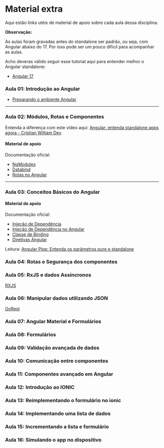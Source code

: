 # Material extra

Aqui estão links utéis de material de apoio sobre cada aula dessa disciplina.

**Observação:**

As aulas foram gravadas antes do standalone ser padrão, ou seja, com Angular abaixo do 17. Por isso pode ser um pouco difícil para acompanhar as aulas.

Acho deveras válido seguir esse tutorial aqui para entender melhor o Angular standalone:
- [Angular 17](https://youtube.com/playlist?list=PLp50dWW_m40W6u4NxWCsQk1F8CmzBI6r0&si=N4bTzr5mahrj_xCr)

### Aula 01: Introdução ao Angular
- [Preparando o ambiente Angular](https://angular.io/guide/setup-local)

---
### Aula 02: Módulos, Rotas e Componentes

Entenda a diferença com este vídeo aqui:
[Angular: entenda standalone apps agora - Cristian William Dev](https://www.youtube.com/watch?v=rOYzrYLyy_4&t=994s)

#### Material de apoio
Documentação oficial:
- [NgModules](https://angular.io/guide/ngmodules)
- [Databind](https://angular.io/guide/binding-syntax)
- [Rotas no Angular](https://angular.io/guide/routing-overview)

---
### Aula 03: Conceitos Básicos do Angular

#### Material de apoio
Documentação oficial:
- [Injeção de Dependência](https://angular.io/guide/dependency-injection)
- [Injeção de Dependência no Angular](https://angular.io/guide/dependency-injection-overview)
- [Classe de Binding](https://angular.io/guide/class-binding)
- [Diretivas Angular](https://angular.io/guide/built-in-directives)

Leitura:
[Angular Pipe: Entenda os parâmetros pure e standalone](https://consolelog.com.br/pipes-nativos-do-angular/#:~:text=Em%20Angular%2C%20um%20"pipe",e%20traz%20vantagens%20em%20performance.)

### Aula 04: Rotas e Segurança dos componentes

### Aula 05: RxJS e dados Assíncronos
[RXJS](https://rxjs.dev)

### Aula 06: Manipular dados utilizando JSON
[GoRest](https://gorest.co.in)

### Aula 07: Angular Material e Formulários
### Aula 08: Formulários
### Aula 09: Validação avançada de dados
### Aula 10: Comunicação entre componentes
### Aula 11: Componentes avançado em Angular
### Aula 12: Introdução ao IONIC
### Aula 13: Reimplementando o formulário no ionic
### Aula 14: Implementando uma lista de dados
### Aula 15: Incrementando a lista e formulário
### Aula 16: Simulando o app no dispositivo